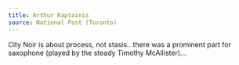 ```yaml
---
title: Arthur Kaptainis
source: National Post (Toronto)
---
```

City Noir is about process, not stasis...there was a prominent part for saxophone (played by the steady Timothy McAllister)...